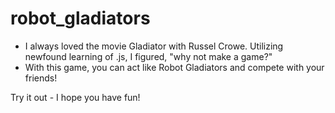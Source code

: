 # robot_gladiators

- I always loved the movie Gladiator with Russel Crowe. Utilizing newfound learning of .js, I figured, "why not make a game?"
- With this game, you can act like Robot Gladiators and compete with your friends!

Try it out - I hope you have fun! 
